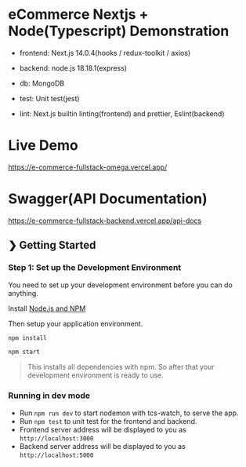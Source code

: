 # eCommerce Nextjs + Node(Typescript) Demonstration

- frontend: Next.js 14.0.4(hooks / redux-toolkit / axios)

- backend: node.js 18.18.1(express)

- db: MongoDB

- test: Unit test(jest)

- lint: Next.js builtin linting(frontend) and prettier, Eslint(backend)

# Live Demo
https://e-commerce-fullstack-omega.vercel.app/

# Swagger(API Documentation)
https://e-commerce-fullstack-backend.vercel.app/api-docs

## ❯ Getting Started

### Step 1: Set up the Development Environment
You need to set up your development environment before you can do anything.

Install [Node.js and NPM](https://nodejs.org/en/download/)

Then setup your application environment.

```bash
npm install
```

```bash
npm start
```
> This installs all dependencies with npm. So after that your development environment is ready to use.

### Running in dev mode

- Run `npm run dev` to start nodemon with tcs-watch, to serve the app.
- Run `npm test` to unit test for the frontend and backend.
- Frontend server address will be displayed to you as `http://localhost:3000`
- Backend server address will be displayed to you as `http://localhost:5000`